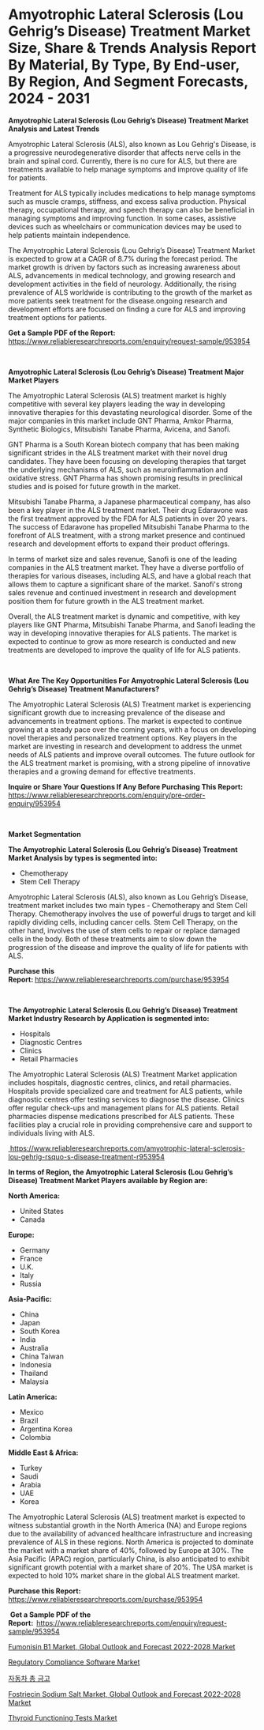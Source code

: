 <p><h1>Amyotrophic Lateral Sclerosis (Lou Gehrig’s Disease) Treatment Market Size, Share & Trends Analysis Report By Material, By Type, By End-user, By Region, And Segment Forecasts, 2024 - 2031</h1></p><p><strong>Amyotrophic Lateral Sclerosis (Lou Gehrig’s Disease) Treatment Market Analysis and Latest Trends</strong></p>
<p><p>Amyotrophic Lateral Sclerosis (ALS), also known as Lou Gehrig's Disease, is a progressive neurodegenerative disorder that affects nerve cells in the brain and spinal cord. Currently, there is no cure for ALS, but there are treatments available to help manage symptoms and improve quality of life for patients. </p><p>Treatment for ALS typically includes medications to help manage symptoms such as muscle cramps, stiffness, and excess saliva production. Physical therapy, occupational therapy, and speech therapy can also be beneficial in managing symptoms and improving function. In some cases, assistive devices such as wheelchairs or communication devices may be used to help patients maintain independence.</p><p>The Amyotrophic Lateral Sclerosis (Lou Gehrig’s Disease) Treatment Market is expected to grow at a CAGR of 8.7% during the forecast period. The market growth is driven by factors such as increasing awareness about ALS, advancements in medical technology, and growing research and development activities in the field of neurology. Additionally, the rising prevalence of ALS worldwide is contributing to the growth of the market as more patients seek treatment for the disease.ongoing research and development efforts are focused on finding a cure for ALS and improving treatment options for patients.</p></p>
<p><strong>Get a Sample PDF of the Report:&nbsp;</strong> <a href="https://www.reliableresearchreports.com/enquiry/request-sample/953954">https://www.reliableresearchreports.com/enquiry/request-sample/953954</a></p>
<p>&nbsp;</p>
<p><strong>Amyotrophic Lateral Sclerosis (Lou Gehrig’s Disease) Treatment Major Market Players</strong></p>
<p><p>The Amyotrophic Lateral Sclerosis (ALS) treatment market is highly competitive with several key players leading the way in developing innovative therapies for this devastating neurological disorder. Some of the major companies in this market include GNT Pharma, Amkor Pharma, Synthetic Biologics, Mitsubishi Tanabe Pharma, Avicena, and Sanofi.</p><p>GNT Pharma is a South Korean biotech company that has been making significant strides in the ALS treatment market with their novel drug candidates. They have been focusing on developing therapies that target the underlying mechanisms of ALS, such as neuroinflammation and oxidative stress. GNT Pharma has shown promising results in preclinical studies and is poised for future growth in the market.</p><p>Mitsubishi Tanabe Pharma, a Japanese pharmaceutical company, has also been a key player in the ALS treatment market. Their drug Edaravone was the first treatment approved by the FDA for ALS patients in over 20 years. The success of Edaravone has propelled Mitsubishi Tanabe Pharma to the forefront of ALS treatment, with a strong market presence and continued research and development efforts to expand their product offerings.</p><p>In terms of market size and sales revenue, Sanofi is one of the leading companies in the ALS treatment market. They have a diverse portfolio of therapies for various diseases, including ALS, and have a global reach that allows them to capture a significant share of the market. Sanofi's strong sales revenue and continued investment in research and development position them for future growth in the ALS treatment market.</p><p>Overall, the ALS treatment market is dynamic and competitive, with key players like GNT Pharma, Mitsubishi Tanabe Pharma, and Sanofi leading the way in developing innovative therapies for ALS patients. The market is expected to continue to grow as more research is conducted and new treatments are developed to improve the quality of life for ALS patients.</p></p>
<p>&nbsp;</p>
<p><strong>What Are The Key Opportunities For Amyotrophic Lateral Sclerosis (Lou Gehrig’s Disease) Treatment Manufacturers?</strong></p>
<p><p>The Amyotrophic Lateral Sclerosis (ALS) Treatment market is experiencing significant growth due to increasing prevalence of the disease and advancements in treatment options. The market is expected to continue growing at a steady pace over the coming years, with a focus on developing novel therapies and personalized treatment options. Key players in the market are investing in research and development to address the unmet needs of ALS patients and improve overall outcomes. The future outlook for the ALS treatment market is promising, with a strong pipeline of innovative therapies and a growing demand for effective treatments.</p></p>
<p><strong>Inquire or Share Your Questions If Any Before Purchasing This Report:</strong> <a href="https://www.reliableresearchreports.com/enquiry/pre-order-enquiry/953954">https://www.reliableresearchreports.com/enquiry/pre-order-enquiry/953954</a></p>
<p>&nbsp;</p>
<p><strong>Market Segmentation</strong></p>
<p><strong>The Amyotrophic Lateral Sclerosis (Lou Gehrig’s Disease) Treatment Market Analysis by types is segmented into:</strong></p>
<p><ul><li>Chemotherapy</li><li>Stem Cell Therapy</li></ul></p>
<p><p>Amyotrophic Lateral Sclerosis (ALS), also known as Lou Gehrig’s Disease, treatment market includes two main types - Chemotherapy and Stem Cell Therapy. Chemotherapy involves the use of powerful drugs to target and kill rapidly dividing cells, including cancer cells. Stem Cell Therapy, on the other hand, involves the use of stem cells to repair or replace damaged cells in the body. Both of these treatments aim to slow down the progression of the disease and improve the quality of life for patients with ALS.</p></p>
<p><strong>Purchase this Report:&nbsp;</strong><a href="https://www.reliableresearchreports.com/purchase/953954">https://www.reliableresearchreports.com/purchase/953954</a></p>
<p>&nbsp;</p>
<p><strong>The Amyotrophic Lateral Sclerosis (Lou Gehrig’s Disease) Treatment Market Industry Research by Application is segmented into:</strong></p>
<p><ul><li>Hospitals</li><li>Diagnostic Centres</li><li>Clinics</li><li>Retail Pharmacies</li></ul></p>
<p><p>The Amyotrophic Lateral Sclerosis (ALS) Treatment Market application includes hospitals, diagnostic centres, clinics, and retail pharmacies. Hospitals provide specialized care and treatment for ALS patients, while diagnostic centres offer testing services to diagnose the disease. Clinics offer regular check-ups and management plans for ALS patients. Retail pharmacies dispense medications prescribed for ALS patients. These facilities play a crucial role in providing comprehensive care and support to individuals living with ALS.</p></p>
<p><a href="https://www.reliableresearchreports.com/amyotrophic-lateral-sclerosis-lou-gehrig-rsquo-s-disease-treatment-r953954">&nbsp;https://www.reliableresearchreports.com/amyotrophic-lateral-sclerosis-lou-gehrig-rsquo-s-disease-treatment-r953954</a></p>
<p><strong>In terms of Region, the Amyotrophic Lateral Sclerosis (Lou Gehrig’s Disease) Treatment Market Players available by Region are:</strong></p>
<p>
    <p> <strong> North America: </strong>
        <ul>
            <li>United States</li>
            <li>Canada</li>
        </ul>
        </p> 
    <p> <strong> Europe: </strong>
        <ul>
            <li>Germany</li>
            <li>France</li>
            <li>U.K.</li>
            <li>Italy</li>
            <li>Russia</li>
        </ul>
        </p> 
    <p> <strong> Asia-Pacific: </strong>
        <ul>
            <li>China</li>
            <li>Japan</li>
            <li>South Korea</li>
            <li>India</li>
            <li>Australia</li>
            <li>China Taiwan</li>
            <li>Indonesia</li>
            <li>Thailand</li>
            <li>Malaysia</li>
        </ul>
        </p> 
    <p> <strong> Latin America: </strong>
        <ul>
            <li>Mexico</li>
            <li>Brazil</li>
            <li>Argentina Korea</li>
            <li>Colombia</li>
        </ul>
        </p> 
    <p> <strong> Middle East & Africa: </strong>
        <ul>
            <li>Turkey</li>
            <li>Saudi</li>
            <li>Arabia</li>
            <li>UAE</li>
            <li>Korea</li>
        </ul>
    </p>
    </p>
<p><p>The Amyotrophic Lateral Sclerosis (ALS) treatment market is expected to witness substantial growth in the North America (NA) and Europe regions due to the availability of advanced healthcare infrastructure and increasing prevalence of ALS in these regions. North America is projected to dominate the market with a market share of 40%, followed by Europe at 30%. The Asia Pacific (APAC) region, particularly China, is also anticipated to exhibit significant growth potential with a market share of 20%. The USA market is expected to hold 10% market share in the global ALS treatment market.</p></p>
<p><strong>Purchase this Report: </strong><a href="https://www.reliableresearchreports.com/purchase/953954">https://www.reliableresearchreports.com/purchase/953954</a></p>
<p>&nbsp;<strong>Get a Sample PDF of the Report:&nbsp;&nbsp;</strong><a href="https://www.reliableresearchreports.com/enquiry/request-sample/953954">https://www.reliableresearchreports.com/enquiry/request-sample/953954</a></p>
<p><strong></strong></p>
<p><p><a href="https://issuu.com/reportprime-2/docs/fumonisin-b1-market-global-outlook-_4a24773cc4ea3d">Fumonisin B1 Market, Global Outlook and Forecast 2022-2028 Market</a></p><p><a href="https://medium.com/@caylawisoky8698/navigating-the-regulatory-compliance-software-market-expert-analysis-and-market-forecast-for-1dbf7a8faff3">Regulatory Compliance Software Market</a></p><p><a href="https://medium.com/@daniamha96_85754/%EC%9E%90%EB%8F%99%EC%B0%A8-%EC%B4%9D-%EA%B8%88%EA%B3%A0-%EC%8B%9C%EC%9E%A5-%EA%B7%9C%EB%AA%A8%EB%8A%94-%EC%97%B0%ED%8F%89%EA%B7%A0-11-3-%EC%84%B1%EC%9E%A5%ED%95%98%EA%B3%A0-%EC%9E%88%EC%9C%BC%EB%A9%B0-%EC%9D%B4-%EB%B3%B4%EA%B3%A0%EC%84%9C%EB%8A%94-%EC%8B%9C%EC%9E%A5-%EC%84%B8%EB%B6%84%ED%99%94-%EC%84%B1%EC%9E%A5-%EB%B0%8F-2024%EB%85%84%EB%B6%80%ED%84%B0-2031%EB%85%84%EA%B9%8C%EC%A7%80%EC%9D%98-%EC%98%88%EC%B8%A1-%EB%B6%84%EC%84%9D%EC%9D%84-%EB%8B%A4%EB%A3%A8%EA%B3%A0-%EC%9E%88%EC%8A%B5%EB%8B%88%EB%8B%A4-672e47e4f014">자동차 총 금고</a></p><p><a href="https://issuu.com/reportprime-2/docs/fostriecin-sodium-salt-market-globa_f6c4d2e4812424">Fostriecin Sodium Salt Market, Global Outlook and Forecast 2022-2028 Market</a></p><p><a href="https://github.com/YashRP12/Market-Research-Report-List-6/blob/main/thyroid-functioning-tests-market.md">Thyroid Functioning Tests Market</a></p></p>
